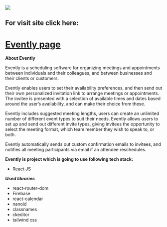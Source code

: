 ![](src/images/logo_last.svg)

## For visit site click here:

# [Evently page](https://evently-beryl.vercel.app/)

**About Evently**

Evently is a scheduling software for organizing meetings and appointments between individuals and their colleagues, and between businesses and their clients or customers.

Evently enables users to set their availability preferences, and then send out their own personalized invitation link to arrange meetings or appointments. The invitee is presented with a selection of available times and dates based around the user’s availability, and can make their choice from these.

Evently includes suggested meeting lengths, users can create an unlimited number of different event types to suit their needs.
Evently allows users to set up and send out different invite types, giving invitees the opportunity to select the meeting format, which team member they wish to speak to, or both.

Evently automatically sends out custom confirmation emails to invitees, and notifies all meeting participants via email if an attendee reschedules.

**Evently is project which is going to use following tech stack:**

- React JS

**_Used libraries_**

- react-router-dom
- Firebase
- react-calendar
- nanoid
- classnames
- ckeditor
- tailwind css
